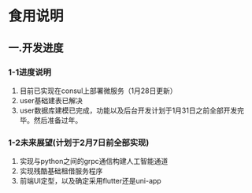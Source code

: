 # 食用说明
## 一.开发进度
### 1-1进度说明
1. 目前已实现在consul上部署微服务（1月28日更新）
2. user基础建表已解决
3. user数据库建模已完成，功能以及后台开发计划于1月31日之前全部开发完毕。然后准备过年。
### 1-2未来展望(计划于2月7日前全部实现)
1. 实现与python之间的grpc通信构建人工智能通道
2. 实现残酷基础租借服务程序
3. 前端UI定型，以及确定采用flutter还是uni-app